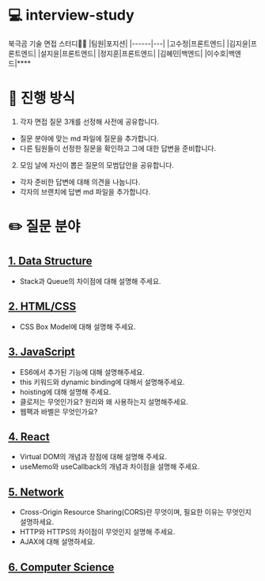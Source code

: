 # 💻 interview-study

북극곰 기술 면접 스터디🐻‍❄️
|팀원|포지션|
|------|---|
|고수정|프론트엔드|
|김지윤|프론트엔드|
|설지윤|프론트엔드|
|정지훈|프론트엔드|
|김혜민|백엔드|
|이수호|백엔드|\*\*\*\*

# 👫 진행 방식

1. 각자 면접 질문 3개를 선정해 사전에 공유합니다.

- 질문 분야에 맞는 md 파일에 질문을 추가합니다.
- 다른 팀원들이 선정한 질문을 확인하고 그에 대한 답변을 준비합니다.

2. 모임 날에 자신이 뽑은 질문의 모범답안을 공유합니다.

- 각자 준비한 답변에 대해 의견을 나눕니다.
- 각자의 브랜치에 답변 md 파일을 추가합니다.

# ✏️ 질문 분야

## [1. Data Structure](data_structure.md)

- Stack과 Queue의 차이점에 대해 설명해 주세요.

## [2. HTML/CSS](html_css.md)

- CSS Box Model에 대해 설명해 주세요.

## [3. JavaScript](javascript.md)

- ES6에서 추가된 기능에 대해 설명해주세요.
- this 키워드와 dynamic binding에 대해서 설명해주세요.
- hoisting에 대해 설명해 주세요.
- 클로저는 무엇인가요? 원리와 왜 사용하는지 설명해주세요.
- 웹팩과 바벨은 무엇인가요?

## [4. React](react.md)

- Virtual DOM의 개념과 장점에 대해 설명해 주세요.
- useMemo와 useCallback의 개념과 차이점을 설명해 주세요.

## [5. Network](network.md)

- Cross-Origin Resource Sharing(CORS)란 무엇이며, 필요한 이유는 무엇인지 설명하세요.
- HTTP와 HTTPS의 차이점이 무엇인지 설명해 주세요.
- AJAX에 대해 설명하세요.

## [6. Computer Science](network.md)
